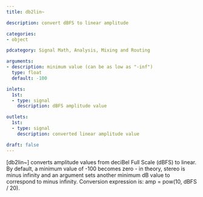 ```yaml
---
title: db2lin~

description: convert dBFS to linear amplitude

categories:
- object

pdcategory: Signal Math, Analysis, Mixing and Routing

arguments:
- description: minimum value (can be as low as "-inf")
  type: float
  default: -100

inlets:
  1st:
  - type: signal
    description: dBFS amplitude value

outlets:
  1st:
  - type: signal
    description: converted linear amplitude value

draft: false
---
```


[db2lin~] converts amplitude values from deciBel Full Scale (dBFS) to linear. By default, a minimum value of -100 becomes zero - in theory, stereo is minus infinity and an argument sets another minimum dB value to correspond to minus infinity. Conversion expression is: amp = pow(10, dBFS / 20).

